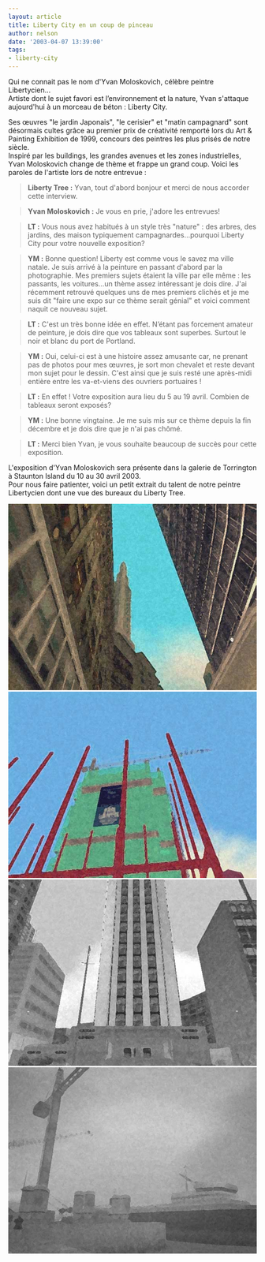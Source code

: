 ```yaml
---
layout: article
title: Liberty City en un coup de pinceau
author: nelson
date: '2003-04-07 13:39:00'
tags:
- liberty-city
---
```


Qui ne connait pas le nom d'Yvan Moloskovich, célèbre peintre Libertycien...  
Artiste dont le sujet favori est l’environnement et la nature, Yvan s'attaque aujourd'hui à un morceau de béton : Liberty City.

Ses œuvres "le jardin Japonais", "le cerisier" et "matin campagnard" sont désormais cultes grâce au premier prix de créativité remporté lors du Art & Painting Exhibition de 1999, concours des peintres les plus prisés de notre siècle.  
Inspiré par les buildings, les grandes avenues et les zones industrielles, Yvan Moloskovich change de thème et frappe un grand coup. Voici les paroles de l'artiste lors de notre entrevue :

> **Liberty Tree :** Yvan, tout d'abord bonjour et merci de nous accorder cette interview.

> **Yvan Moloskovich :** Je vous en prie, j'adore les entrevues!

> **LT :** Vous nous avez habitués à un style très "nature" : des arbres, des jardins, des maison typiquement campagnardes...pourquoi Liberty City pour votre nouvelle exposition?

> **YM :** Bonne question! Liberty est comme vous le savez ma ville natale. Je suis arrivé à la peinture en passant d'abord par la photographie. Mes premiers sujets étaient la ville par elle même : les passants, les voitures...un thème assez intéressant je dois dire. J'ai récemment retrouvé quelques uns de mes premiers clichés et je me suis dit "faire une expo sur ce thème serait génial" et voici comment naquit ce nouveau sujet.

> **LT :** C'est un très bonne idée en effet. N’étant pas forcement amateur de peinture, je dois dire que vos tableaux sont superbes. Surtout le noir et blanc du port de Portland.

> **YM :** Oui, celui-ci est à une histoire assez amusante car, ne prenant pas de photos pour mes œuvres, je sort mon chevalet et reste devant mon sujet pour le dessin. C'est ainsi que je suis resté une après-midi entière entre les va-et-viens des ouvriers portuaires !

> **LT :** En effet ! Votre exposition aura lieu du 5 au 19 avril. Combien de tableaux seront exposés?

> **YM :** Une bonne vingtaine. Je me suis mis sur ce thème depuis la fin décembre et je dois dire que je n'ai pas chômé.

> **LT :** Merci bien Yvan, je vous souhaite beaucoup de succès pour cette exposition.

L'exposition d'Yvan Moloskovich sera présente dans la galerie de Torrington à Staunton Island du 10 au 30 avril 2003.  
Pour nous faire patienter, voici un petit extrait du talent de notre peintre Libertycien dont une vue des bureaux du Liberty Tree.

![](/content/images/2016/07/photo1exp.jpg)
![](/content/images/2016/07/photo2.jpg)
![](/content/images/2016/07/photo3.jpg)
![](/content/images/2016/07/photoexp.jpg)